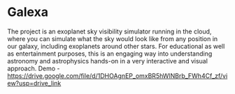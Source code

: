 # Galexa
The project is an exoplanet sky visibility simulator running in the cloud, where you can simulate what the sky would look like from any position in our galaxy, including exoplanets around other stars. For educational as well as entertainment purposes, this is an engaging way into understanding astronomy and astrophysics hands-on in a very interactive and visual approach.
Demo - https://drive.google.com/file/d/1DHOAgnEP_omxBR5hWlNBrb_FWh4Cf_zf/view?usp=drive_link
